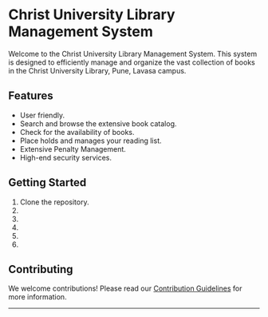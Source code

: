 # Christ University Library Management System

Welcome to the Christ University Library Management System. This system is designed to efficiently manage and organize the vast collection of books in the Christ University Library, Pune, Lavasa campus.

## Features
- User friendly.
- Search and browse the extensive book catalog.
- Check for the availability of books.
- Place holds and manages your reading list.
- Extensive Penalty Management.
- High-end security services.

## Getting Started
1. Clone the repository.
2. 
3.
4.
5.
6.

## Contributing
We welcome contributions! Please read our [Contribution Guidelines](CONTRIBUTING.md) for more information.

---


